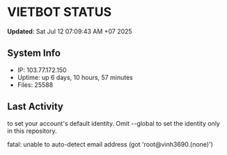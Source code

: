 # VIETBOT STATUS
**Updated**: Sat Jul 12 07:09:43 AM +07 2025

## System Info
- IP: 103.77.172.150
- Uptime: up 6 days, 10 hours, 57 minutes
- Files: 25588

## Last Activity

to set your account's default identity.
Omit --global to set the identity only in this repository.

fatal: unable to auto-detect email address (got 'root@vinh3690.(none)')
